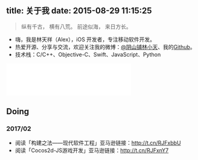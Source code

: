 title: 关于我
date: 2015-08-29 11:15:25
---

> 纵有千古，
> 横有八荒。
> 前途似海，
> 来日方长。

* 嗨，我是林天祥（Alex），iOS 开发者，专注移动软件开发。
* 热爱开源、分享与交流，欢迎关注我的微博：[@阴山铺林小天](http://weibo.com/iwillcomeback)、我的[Github](https://github.com/chaoskyme)。
* 技术栈：C/C++、Objective-C、Swift、JavaScript、Python

<iframe frameborder="no" border="0" marginwidth="0" marginheight="0" width=330 height=86 src="//music.163.com/outchain/player?type=2&id=28461702&auto=1&height=66"></iframe>

## Doing
### 2017/02
* 阅读「构建之法——现代软件工程」亚马逊链接：<http://t.cn/RJFxbbU>
* 阅读「Cocos2d-JS游戏开发」亚马逊链接：<http://t.cn/RJFxnY7>

